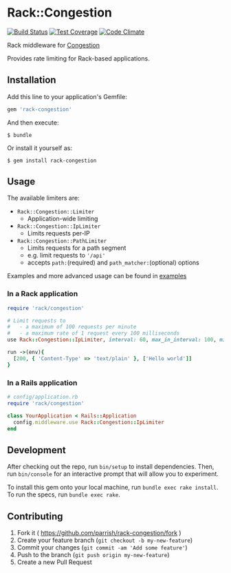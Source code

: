 # Rack::Congestion

[![Build Status](https://travis-ci.org/parrish/Rack-Congestion.svg?branch=master)](https://travis-ci.org/parrish/Rack-Congestion)
[![Test Coverage](https://codeclimate.com/github/parrish/Rack-Congestion/badges/coverage.svg)](https://codeclimate.com/github/parrish/Rack-Congestion)
[![Code Climate](https://codeclimate.com/github/parrish/Rack-Congestion/badges/gpa.svg)](https://codeclimate.com/github/parrish/Rack-Congestion)

Rack middleware for [Congestion](https://github.com/parrish/Congestion)

Provides rate limiting for Rack-based applications.

## Installation

Add this line to your application's Gemfile:

```ruby
gem 'rack-congestion'
```

And then execute:

    $ bundle

Or install it yourself as:

    $ gem install rack-congestion

## Usage

The available limiters are:

- `Rack::Congestion::Limiter`
  - Application-wide limiting
- `Rack::Congestion::IpLimiter`
  - Limits requests per-IP
- `Rack::Congestion::PathLimiter`
  - Limits requests for a path segment
  - e.g. limit requests to `'/api'`
  - accepts `path:`(required) and `path_matcher:`(optional) options

Examples and more advanced usage can be found in [examples](examples)

### In a Rack application

```ruby
require 'rack/congestion'

# Limit requests to
#   - a maximum of 100 requests per minute
#   - a maximum rate of 1 request every 100 milliseconds
use Rack::Congestion::IpLimiter, interval: 60, max_in_interval: 100, min_delay: 0.1

run ->(env){
  [200, { 'Content-Type' => 'text/plain' }, ['Hello world']]
}
```

### In a Rails application

```ruby
# config/application.rb
require 'rack/congestion'

class YourApplication < Rails::Application
  config.middleware.use Rack::Congestion::IpLimiter
end
```

## Development

After checking out the repo, run `bin/setup` to install dependencies. Then, run `bin/console` for an interactive prompt that will allow you to experiment.

To install this gem onto your local machine, run `bundle exec rake install`. To run the specs, run `bundle exec rake`.

## Contributing

1. Fork it ( https://github.com/parrish/rack-congestion/fork )
2. Create your feature branch (`git checkout -b my-new-feature`)
3. Commit your changes (`git commit -am 'Add some feature'`)
4. Push to the branch (`git push origin my-new-feature`)
5. Create a new Pull Request
